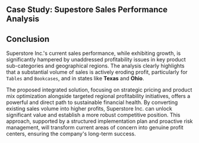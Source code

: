 <h2>Case Study: Supestore Sales Performance Analysis</h2>


<h2>Conclusion</h2>

Superstore Inc.'s current sales performance, while exhibiting growth, is significantly hampered by unaddressed profitability issues in key product sub-categories and geographical regions. The analysis clearly highlights that a substantial volume of sales is actively eroding profit, particularly for `Tables` and `Bookcases`, and in states like <b>Texas</b> and <b>Ohio</b>.

The proposed integrated solution, focusing on strategic pricing and product mix optimization alongside targeted regional profitability initiatives, offers a powerful and direct path to sustainable financial health. By converting existing sales volume into higher profits, Superstore Inc. can unlock significant value and establish a more robust competitive position. This approach, supported by a structured implementation plan and proactive risk management, will transform current areas of concern into genuine profit centers, ensuring the company's long-term success.

